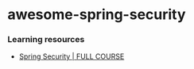# awesome-spring-security
### Learning resources
 - [Spring Security | FULL COURSE](https://www.youtube.com/watch?v=her_7pa0vrg)
